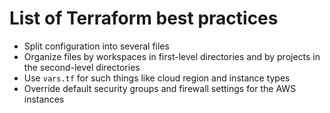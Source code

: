 # List of Terraform best practices

* Split configuration into several files
* Organize files by workspaces in first-level directories
  and by projects in the second-level directories
* Use `vars.tf` for such things like cloud region and instance types
* Override default security groups and firewall settings for the AWS instances